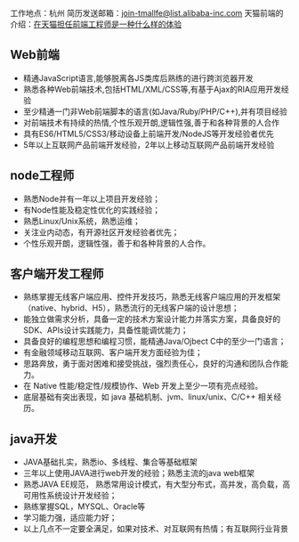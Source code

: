 工作地点：杭州
简历发送邮箱：join-tmallfe@list.alibaba-inc.com
天猫前端的介绍：[在天猫担任前端工程师是一种什么样的体验](https://www.zhihu.com/question/33589154)

## Web前端

* 精通JavaScript语言,能够脱离各JS类库后熟练的进行跨浏览器开发
* 熟悉各种Web前端技术,包括HTML/XML/CSS等,有基于Ajax的RIA应用开发经验
* 至少精通一门非Web前端脚本的语言(如Java/Ruby/PHP/C++),并有项目经验
* 对前端技术有持续的热情,个性乐观开朗,逻辑性强,善于和各种背景的人合作
* 具有ES6/HTML5/CSS3/移动设备上前端开发/NodeJS等开发经验者优先
* 5年以上互联网产品前端开发经验，2年以上移动互联网产品前端开发经验

## node工程师

* 熟悉Node并有一年以上项目开发经验；
* 有Node性能及稳定性优化的实践经验；
* 熟悉Linux/Unix系统，熟悉运维；
* 关注业内动态，有开源社区开发经验者优先；
* 个性乐观开朗，逻辑性强，善于和各种背景的人合作。

## 客户端开发工程师

* 熟练掌握无线客户端应用、控件开发技巧，熟悉无线客户端应用的开发框架（native、hybrid、H5），熟悉流行的无线客户端的设计思想；
* 能独立做需求分析，具备一定的技术方案设计能力并落实方案，具备良好的SDK、APIs设计实践能力，具备性能调优能力；
* 具备良好的编程思想和编程习惯，能精通Java/Ojbect C中的至少一门语言；
* 有金融领域移动互联网、客户端开发方面经验为佳；
* 思路奔放，勇于面对困难和接受挑战，强烈责任心，良好的沟通和团队合作能力。
* 在 Native 性能/稳定性/规模协作、Web 开发上至少一项有亮点经验。
* 底层基础有突出表现，如 java 基础机制、jvm、linux/unix、C/C++ 相关经历。

## java开发

* JAVA基础扎实，熟悉io、多线程、集合等基础框架
* 三年以上使用JAVA进行web开发的经验；熟悉主流的java web框架
* 熟悉JAVA EE规范， 熟悉常用设计模式，有大型分布式，高并发，高负载，高可用性系统设计开发经验；
* 熟练掌握SQL，MYSQL、Oracle等
* 学习能力强，适应能力好；
* 以上几点不一定要全满足，如果对技术、对互联网有热情；有互联网行业背景
